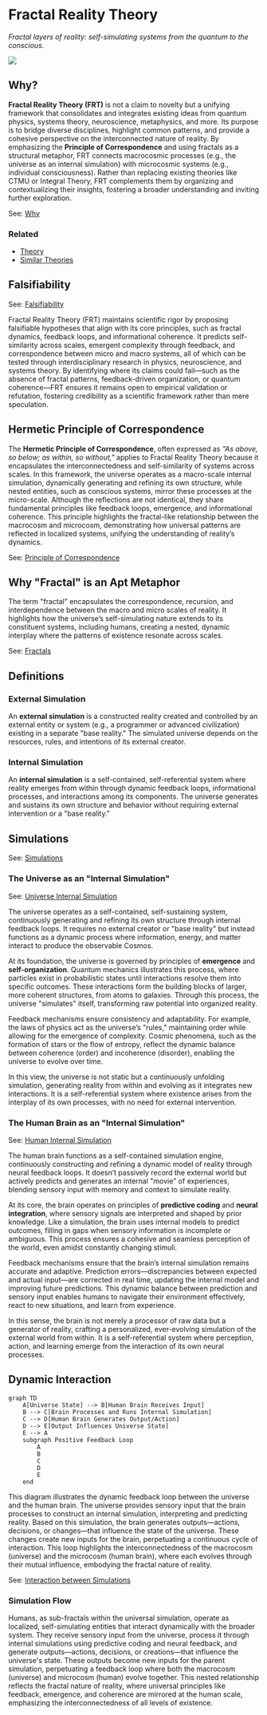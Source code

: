 # Fractal Reality Theory

*Fractal layers of reality: self-simulating systems from the quantum to the conscious.*

![](./docs/.attachments/fractal-0001.webp)

## Why?

**Fractal Reality Theory (FRT)** is not a claim to novelty but a unifying framework that consolidates and integrates existing ideas from quantum physics, systems theory, neuroscience, metaphysics, and more. Its purpose is to bridge diverse disciplines, highlight common patterns, and provide a cohesive perspective on the interconnected nature of reality. By emphasizing the **Principle of Correspondence** and using fractals as a structural metaphor, FRT connects macrocosmic processes (e.g., the universe as an internal simulation) with microcosmic systems (e.g., individual consciousness). Rather than replacing existing theories like CTMU or Integral Theory, FRT complements them by organizing and contextualizing their insights, fostering a broader understanding and inviting further exploration.

See: [Why](./docs/about/Why.md)

### Related

- [Theory](./docs/about/Theory.md)
- [Similar Theories](./docs/about/Similar.md)

## Falsifiability

See: [Falsifiability](./docs/about/Falsifiability.md)

Fractal Reality Theory (FRT) maintains scientific rigor by proposing falsifiable hypotheses that align with its core principles, such as fractal dynamics, feedback loops, and informational coherence. It predicts self-similarity across scales, emergent complexity through feedback, and correspondence between micro and macro systems, all of which can be tested through interdisciplinary research in physics, neuroscience, and systems theory. By identifying where its claims could fail—such as the absence of fractal patterns, feedback-driven organization, or quantum coherence—FRT ensures it remains open to empirical validation or refutation, fostering credibility as a scientific framework rather than mere speculation.

## Hermetic Principle of Correspondence

The **Hermetic Principle of Correspondence**, often expressed as *"As above, so below; as within, so without,"* applies to Fractal Reality Theory because it encapsulates the interconnectedness and self-similarity of systems across scales. In this framework, the universe operates as a macro-scale internal simulation, dynamically generating and refining its own structure, while nested entities, such as conscious systems, mirror these processes at the micro-scale. Although the reflections are not identical, they share fundamental principles like feedback loops, emergence, and informational coherence. This principle highlights the fractal-like relationship between the macrocosm and microcosm, demonstrating how universal patterns are reflected in localized systems, unifying the understanding of reality’s dynamics.

See: [Principle of Correspondence](./docs/foundation/Principle-Of-Correspondence.md)

## Why "Fractal" is an Apt Metaphor

The term "fractal" encapsulates the correspondence, recursion, and interdependence between the macro and micro scales of reality. It highlights how the universe’s self-simulating nature extends to its constituent systems, including humans, creating a nested, dynamic interplay where the patterns of existence resonate across scales.

See: [Fractals](./docs/foundation/Fractals.md)

## Definitions

### **External Simulation**  
An **external simulation** is a constructed reality created and controlled by an external entity or system (e.g., a programmer or advanced civilization) existing in a separate "base reality." The simulated universe depends on the resources, rules, and intentions of its external creator.

### **Internal Simulation**  
An **internal simulation** is a self-contained, self-referential system where reality emerges from within through dynamic feedback loops, informational processes, and interactions among its components. The universe generates and sustains its own structure and behavior without requiring external intervention or a "base reality."

## Simulations

See: [Simulations](./docs/simulations/README.md)

### **The Universe as an "Internal Simulation"**

See: [Universe Internal Simulation](./docs/simulations/Universe.md)

The universe operates as a self-contained, self-sustaining system, continuously generating and refining its own structure through internal feedback loops. It requires no external creator or "base reality" but instead functions as a dynamic process where information, energy, and matter interact to produce the observable Cosmos.

At its foundation, the universe is governed by principles of **emergence** and **self-organization**. Quantum mechanics illustrates this process, where particles exist in probabilistic states until interactions resolve them into specific outcomes. These interactions form the building blocks of larger, more coherent structures, from atoms to galaxies. Through this process, the universe "simulates" itself, transforming raw potential into organized reality.

Feedback mechanisms ensure consistency and adaptability. For example, the laws of physics act as the universe’s "rules," maintaining order while allowing for the emergence of complexity. Cosmic phenomena, such as the formation of stars or the flow of entropy, reflect the dynamic balance between coherence (order) and incoherence (disorder), enabling the universe to evolve over time.

In this view, the universe is not static but a continuously unfolding simulation, generating reality from within and evolving as it integrates new interactions. It is a self-referential system where existence arises from the interplay of its own processes, with no need for external intervention.

### **The Human Brain as an "Internal Simulation"**

See: [Human Internal Simulation](./docs/simulations/Human.md)

The human brain functions as a self-contained simulation engine, continuously constructing and refining a dynamic model of reality through neural feedback loops. It doesn’t passively record the external world but actively predicts and generates an internal "movie" of experiences, blending sensory input with memory and context to simulate reality.

At its core, the brain operates on principles of **predictive coding** and **neural integration**, where sensory signals are interpreted and shaped by prior knowledge. Like a simulation, the brain uses internal models to predict outcomes, filling in gaps when sensory information is incomplete or ambiguous. This process ensures a cohesive and seamless perception of the world, even amidst constantly changing stimuli.

Feedback mechanisms ensure that the brain’s internal simulation remains accurate and adaptive. Prediction errors—discrepancies between expected and actual input—are corrected in real time, updating the internal model and improving future predictions. This dynamic balance between prediction and sensory input enables humans to navigate their environment effectively, react to new situations, and learn from experience.

In this sense, the brain is not merely a processor of raw data but a generator of reality, crafting a personalized, ever-evolving simulation of the external world from within. It is a self-referential system where perception, action, and learning emerge from the interaction of its own neural processes.

## Dynamic Interaction

```mermaid
graph TD
    A[Universe State] --> B[Human Brain Receives Input]
    B --> C[Brain Processes and Runs Internal Simulation]
    C --> D[Human Brain Generates Output/Action]
    D --> E[Output Influences Universe State]
    E --> A
    subgraph Positive Feedback Loop
        A
        B
        C
        D
        E
    end
```

This diagram illustrates the dynamic feedback loop between the universe and the human brain. The universe provides sensory input that the brain processes to construct an internal simulation, interpreting and predicting reality. Based on this simulation, the brain generates outputs—actions, decisions, or changes—that influence the state of the universe. These changes create new inputs for the brain, perpetuating a continuous cycle of interaction. This loop highlights the interconnectedness of the macrocosm (universe) and the microcosm (human brain), where each evolves through their mutual influence, embodying the fractal nature of reality.

See: [Interaction between Simulations](./docs/simulations/Interaction.md)

### Simulation Flow

Humans, as sub-fractals within the universal simulation, operate as localized, self-simulating entities that interact dynamically with the broader system. They receive sensory input from the universe, process it through internal simulations using predictive coding and neural feedback, and generate outputs—actions, decisions, or creations—that influence the universe's state. These outputs become new inputs for the parent simulation, perpetuating a feedback loop where both the macrocosm (universe) and microcosm (human) evolve together. This nested relationship reflects the fractal nature of reality, where universal principles like feedback, emergence, and coherence are mirrored at the human scale, emphasizing the interconnectedness of all levels of existence.